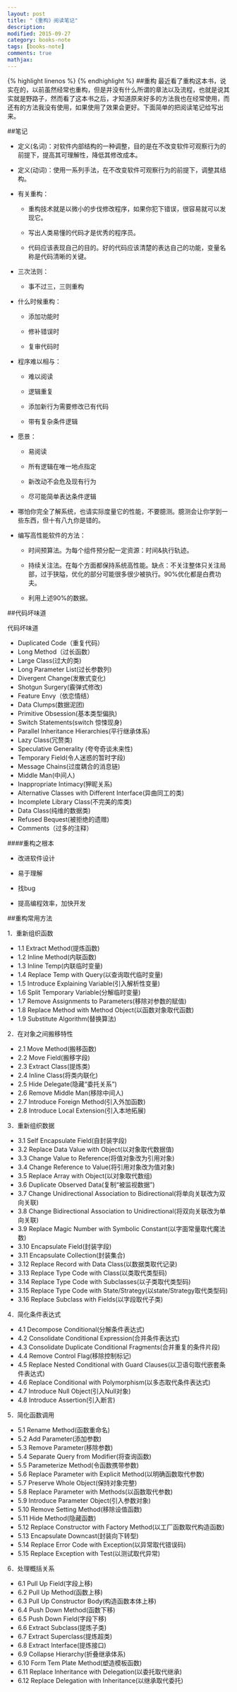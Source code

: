 ```yaml
---
layout: post
title: "《重构》阅读笔记"
description: 
modified: 2015-09-27
category: books-note
tags: [books-note]
comments: true
mathjax: 
---
```

{% highlight linenos %}
{% endhighlight %}
##重构
最近看了重构这本书，说实在的，以前虽然经常也重构，但是并没有什么所谓的章法以及流程，也就是说其实就是野路子，然而看了这本书之后，才知道原来好多的方法我也在经常使用，而还有的方法我没有使用，如果使用了效果会更好。下面简单的把阅读笔记给写出来。

##笔记

- 定义(名词)：对软件内部结构的一种调整，目的是在不改变软件可观察行为的前提下，提高其可理解性，降低其修改成本。

- 定义(动词)：使用一系列手法，在不改变软件可观察行为的前提下，调整其结构。

- 有关重构：

    - 重构技术就是以微小的步伐修改程序，如果你犯下错误，很容易就可以发现它。

    - 写出人类易懂的代码才是优秀的程序员。

    - 代码应该表现自己的目的。好的代码应该清楚的表达自己的功能，变量名称是代码清晰的关键。

- 三次法则：

    - 事不过三，三则重构

- 什么时候重构：

    - 添加功能时

    - 修补错误时

    - 复审代码时

- 程序难以相与：

    - 难以阅读

    - 逻辑重复

    - 添加新行为需要修改已有代码

    - 带有复杂条件逻辑

- 愿景：

    - 易阅读

    - 所有逻辑在唯一地点指定

    - 新改动不会危及现有行为

    - 尽可能简单表达条件逻辑

- 哪怕你完全了解系统，也请实际度量它的性能，不要臆测。臆测会让你学到一些东西，但十有八九你是错的。

- 编写高性能软件的方法：

    - 时间预算法。为每个组件预分配一定资源：时间&执行轨迹。

    - 持续关注法。在每个方面都保持系统高性能。缺点：不关注整体只关注局部，过于狭隘，优化的部分可能很多很少被执行。90%优化都是白费功夫。

    - 利用上述90%的数据。
    
##代码坏味道

代码坏味道

- Duplicated Code（重复代码）
- Long Method（过长函数）
- Large Class(过大的类)
- Long Parameter List(过长参数列)
- Divergent Change(发散式变化)
- Shotgun Surgery(霰弹式修改)
- Feature Envy（依恋情结）
- Data Clumps(数据泥团)
- Primitive Obsession(基本类型偏执)
- Switch Statements(switch 惊悚现身)
- Parallel Inheritance Hierarchies(平行继承体系)
- Lazy Class(冗赘类)
- Speculative Generality (夸夸奇谈未来性)
- Temporary Field(令人迷惑的暂时字段)
- Message Chains(过度耦合的消息链)
- Middle Man(中间人)
- Inappropriate Intimacy(狎昵关系)
- Alternative Classes with Different Interface(异曲同工的类)
- Incomplete Library Class(不完美的库类)
- Data Class(纯维的数据类)
- Refused Bequest(被拒绝的遗赠)
- Comments（过多的注释）

####重构之根本

- 改进软件设计

- 易于理解

- 找bug

- 提高编程效率，加快开发

##重构常用方法


1．重新组织函数

- 1.1 Extract Method(提炼函数)
- 1.2 Inline Method(内联函数)
- 1.3 Inline Temp(内联临时变量)
- 1.4 Replace Temp with Query(以查询取代临时变量)
- 1.5 Introduce Explaining Variable(引入解析性变量)
- 1.6 Split Temporary Variable(分解临时变量)
- 1.7 Remove Assignments to Parameters(移除对参数的赋值)
- 1.8 Replace Method with Method Object(以函数对象取代函数)
- 1.9 Substitute Algorithm(替换算法)

2．在对象之间搬移特性

- 2.1 Move Method(搬移函数)
- 2.2 Move Field(搬移字段)
- 2.3 Extract Class(提炼类)
- 2.4 Inline Class(将类内联化)
- 2.5 Hide Delegate(隐藏“委托关系”)
- 2.6 Remove Middle Man(移除中间人)
- 2.7 Introduce Foreign Method(引入外加函数)
- 2.8 Introduce Local Extension(引入本地拓展)

3．重新组织数据

- 3.1 Self Encapsulate Field(自封装字段)
- 3.2 Replace Data Value with Object(以对象取代数据值)
- 3.3 Change Value to Reference(将值对象改为引用对象)
- 3.4 Change Reference to Value(将引用对象改为值对象)
- 3.5 Replace Array with Object(以对象取代数组)
- 3.6 Duplicate Observed Data(复制“被监视数据”)
- 3.7 Change Unidirectional Association to Bidirectional(将单向关联改为双向关联)
- 3.8 Change Bidirectional Association to Unidirectional(将双向关联改为单向关联)
- 3.9 Replace Magic Number with Symbolic Constant(以字面常量取代魔法数)
- 3.10 Encapsulate Field(封装字段)
- 3.11 Encapsulate Collection(封装集合)
- 3.12 Replace Record with Data Class(以数据类取代记录)
- 3.13 Replace Type Code with Class(以类取代类型码)
- 3.14 Replace Type Code with Subclasses(以子类取代类型码)
- 3.15 Replace Type Code with State/Strategy(以state/Strategy取代类型码)
- 3.16 Replace Subclass with Fields(以字段取代子类)

4．简化条件表达式

- 4.1 Decompose Conditional(分解条件表达式)
- 4.2 Consolidate Conditional Expression(合并条件表达式)
- 4.3 Consolidate Duplicate Conditional Fragments(合并重复的条件片段)
- 4.4 Remove Control Flag(移除控制标记)
- 4.5 Replace Nested Conditional with Guard Clauses(以卫语句取代嵌套条件表达式)
- 4.6 Replace Conditional with Polymorphism(以多态取代条件表达式)
- 4.7 Introduce Null Object(引入Null对象)
- 4.8 Introduce Assertion(引入断言)

5．简化函数调用

- 5.1 Rename Method(函数重命名)
- 5.2 Add Parameter(添加参数)
- 5.3 Remove Parameter(移除参数)
- 5.4 Separate Query from Modifier(将查询函数)
- 5.5 Parameterize Method(令函数携带参数)
- 5.6 Replace Parameter with Explicit Method(以明确函数取代参数)
- 5.7 Preserve Whole Object(保持对象完整)
- 5.8 Replace Parameter with Methods(以函数取代参数)
- 5.9 Introduce Parameter Object(引入参数对象)
- 5.10 Remove Setting Method(移除设值函数)
- 5.11 Hide Method(隐藏函数)
- 5.12 Replace Constructor with Factory Method(以工厂函数取代构造函数)
- 5.13 Encapsulate Downcast(封装向下转型)
- 5.14 Replace Error Code with Exception(以异常取代错误码)
- 5.15 Replace Exception with Test(以测试取代异常)

6．处理概括关系

- 6.1 Pull Up Field(字段上移)
- 6.2 Pull Up Method(函数上移)
- 6.3 Pull Up Constructor Body(构造函数本体上移)
- 6.4 Push Down Method(函数下移)
- 6.5 Push Down Field(字段下移)
- 6.6 Extract Subclass(提炼子类)
- 6.7 Extract Superclass(提炼超类)
- 6.8 Extract Interface(提炼接口)
- 6.9 Collapse Hierarchy(折叠继承体系)
- 6.10 Form Tem Plate Method(塑造模板函数)
- 6.11 Replace Inheritance with Delegation(以委托取代继承)
- 6.12 Replace Delegation with Inheritance(以继承取代委托)
